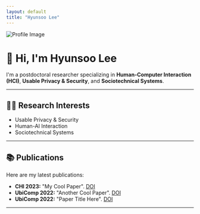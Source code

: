 ```yaml
---
layout: default
title: "Hyunsoo Lee"
---
```

<div class="page-wrapper">

  <!-- 왼쪽: 이미지 + 아이콘 -->
  <div class="sidebar">
    <img src="assets/images/profile.jpg" alt="Profile Image">
    <div>
      <a href="mailto:hslee90@kaist.ac.kr"><i class="fa-solid fa-envelope"></i></a>
      <a href="https://twitter.com/hyunsoo820"><i class="fa-brands fa-twitter"></i></a>
      <a href="https://scholar.google.com/citations?user=ctglUjoAAAAJ&hl=en"><i class="fa-brands fa-google"></i></a>
      <a href="/assets/cv/Hyunsoo_Lee_CV.pdf"><i class="fa-solid fa-file-pdf"></i></a>
    </div>
  </div>

  <!-- 오른쪽: 본문 -->
  <div class="main-content">
    <h1>👋 Hi, I'm Hyunsoo Lee</h1>
    <p>I'm a postdoctoral researcher specializing in <strong>Human-Computer Interaction (HCI)</strong>, <strong>Usable Privacy & Security</strong>, and <strong>Sociotechnical Systems</strong>.</p>
  </div>

</div>

---
## 🧑‍💻 Research Interests

- Usable Privacy & Security
- Human-AI Interaction
- Sociotechnical Systems

---

## 📚 Publications

Here are my latest publications:

- **CHI 2023:** "My Cool Paper". [DOI](https://doi.org/xxx)
- **UbiComp 2022:** "Another Cool Paper". [DOI](https://doi.org/xxx)
- **UbiComp 2022:** "Paper Title Here". [DOI](https://doi.org/xxx)

---
